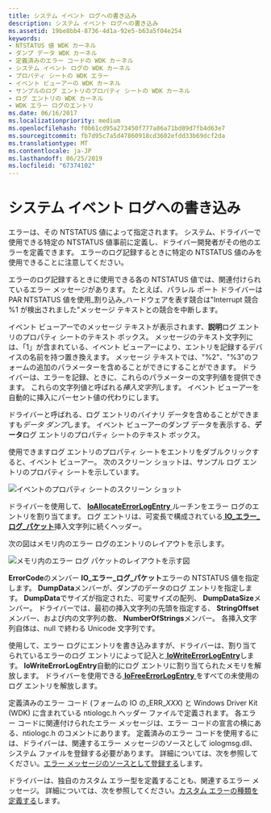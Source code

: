 ```yaml
---
title: システム イベント ログへの書き込み
description: システム イベント ログへの書き込み
ms.assetid: 19be8bb4-8736-4d1a-92e5-b63a5f04e254
keywords:
- NTSTATUS 値 WDK カーネル
- ダンプ データ WDK カーネル
- 定義済みのエラー コードの WDK カーネル
- システム イベント ログの WDK カーネル
- プロパティ シートの WDK エラー
- イベント ビューアーの WDK カーネル
- サンプルのログ エントリのプロパティ シートの WDK カーネル
- ログ エントリの WDK カーネル
- WDK エラー ログのエントリ
ms.date: 06/16/2017
ms.localizationpriority: medium
ms.openlocfilehash: f0b61cd95a273450f777a86a71bd89d7fb4d63e7
ms.sourcegitcommit: fb7d95c7a5d47860918cd3602efdd33b69dcf2da
ms.translationtype: MT
ms.contentlocale: ja-JP
ms.lasthandoff: 06/25/2019
ms.locfileid: "67374102"
---
```

# <a name="writing-to-the-system-event-log"></a>システム イベント ログへの書き込み





エラーは、その NTSTATUS 値によって指定されます。 システム、ドライバーで使用できる特定の NTSTATUS 値事前に定義し、ドライバー開発者がその他のエラーを定義できます。 エラーのログ記録するときに特定の NTSTATUS 値のみを使用できることに注意してください。

エラーのログ記録するときに使用できる各の NTSTATUS 値では、関連付けられているエラー メッセージがあります。 たとえば、パラレル ポート ドライバーは PAR NTSTATUS 値を使用\_割り込み\_ハードウェアを表す競合は"Interrupt 競合 %1 が検出されました"メッセージ テキストとの競合を中断します。

イベント ビューアーでのメッセージ テキストが表示されます、**説明**ログ エントリのプロパティ シートのテキスト ボックス。 メッセージのテキスト文字列には、「1」が含まれている、イベント ビューアーにより、エントリを記録するデバイスの名前を持つ置き換えます。 メッセージ テキストでは、"%2"、"%3"のフォームの追加のパラメーターを含めることができにすることができます。 ドライバーは、エラーを記録、ときに、これらのパラメーターの文字列値を提供できます。 これらの文字列値と呼ばれる*挿入文字列*します。 イベント ビューアーを自動的に挿入にパーセント値の代わりにします。

ドライバーと呼ばれる、ログ エントリのバイナリ データを含めることができますも*データ ダンプ*します。 イベント ビューアーのダンプ データを表示する、**データ**ログ エントリのプロパティ シートのテキスト ボックス。

使用できますログ エントリのプロパティ シートをエントリをダブルクリックすると、イベント ビューアー。 次のスクリーン ショットは、サンプル ログ エントリのプロパティ シートを示しています。

![イベントのプロパティ シートのスクリーン ショット](images/event-properties.png)

ドライバーを使用して、 [ **IoAllocateErrorLogEntry** ](https://docs.microsoft.com/windows-hardware/drivers/ddi/content/wdm/nf-wdm-ioallocateerrorlogentry)ルーチンをエラー ログのエントリを割り当てます。 ログ エントリは、可変長で構成されている[ **IO\_エラー\_ログ\_パケット**](https://docs.microsoft.com/windows-hardware/drivers/ddi/content/wdm/ns-wdm-_io_error_log_packet)挿入文字列に続くヘッダー。

次の図はメモリ内のエラー ログのエントリのレイアウトを示します。

![メモリ内のエラー ログ パケットのレイアウトを示す図 ](images/errorlogentry.png)

**ErrorCode**のメンバー **IO\_エラー\_ログ\_パケット**エラーの NTSTATUS 値を指定します。 **DumpData**メンバーが、ダンプのデータのログ エントリを指定します。 **DumpData**でサイズが指定された、可変サイズの配列、 **DumpDataSize**メンバー。 ドライバーでは、最初の挿入文字列の先頭を指定する、 **StringOffset**メンバー、および内の文字列の数、 **NumberOfStrings**メンバー。 各挿入文字列自体は、null で終わる Unicode 文字列です。

使用して、エラー ログにエントリを書き込みますが、ドライバーは、割り当てられているエラーのログ エントリによって記入と[ **IoWriteErrorLogEntry**](https://docs.microsoft.com/windows-hardware/drivers/ddi/content/ntifs/nf-ntifs-iowriteerrorlogentry)します。 **IoWriteErrorLogEntry**自動的にログ エントリに割り当てられたメモリを解放します。 ドライバーを使用できる[ **IoFreeErrorLogEntry** ](https://docs.microsoft.com/windows-hardware/drivers/ddi/content/wdm/nf-wdm-iofreeerrorlogentry)をすべての未使用のログ エントリを解放します。

定義済みのエラー コード (フォームの IO の\_ERR\_*XXX*) と Windows Driver Kit (WDK) に含まれている ntiologc.h ヘッダー ファイルで定義されます。 各エラー コードに関連付けられたエラー メッセージは、エラー コードの宣言の横にある、ntiologc.h のコメントにあります。 定義済みのエラー コードを使用するには、ドライバーは、関連するエラー メッセージのソースとして iologmsg.dll、システム ファイルを登録する必要があります。 詳細については、次を参照してください。[エラー メッセージのソースとして登録する](registering-as-a-source-of-error-messages.md)します。

ドライバーは、独自のカスタム エラー型を定義することも、関連するエラー メッセージ。 詳細については、次を参照してください。[カスタム エラーの種類を定義する](defining-custom-error-types.md)します。

 

 




